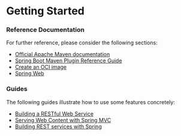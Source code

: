 # Getting Started

### Reference Documentation
For further reference, please consider the following sections:

* [Official Apache Maven documentation](https://maven.apache.org/guides/index.html)
* [Spring Boot Maven Plugin Reference Guide](https://docs.spring.io/spring-boot/docs/2.7.14.RELEASE/maven-plugin/reference/html/)
* [Create an OCI image](https://docs.spring.io/spring-boot/docs/2.7.14.RELEASE/maven-plugin/reference/html/#build-image)
* [Spring Web](https://docs.spring.io/spring-boot/docs/2.7.14.RELEASE/reference/htmlsingle/#web)

### Guides
The following guides illustrate how to use some features concretely:

* [Building a RESTful Web Service](https://spring.io/guides/gs/rest-service/)
* [Serving Web Content with Spring MVC](https://spring.io/guides/gs/serving-web-content/)
* [Building REST services with Spring](https://spring.io/guides/tutorials/rest/)

